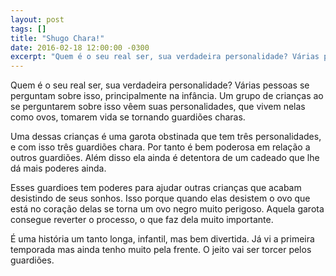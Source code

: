 ```yaml
---
layout: post
tags: []
title: "Shugo Chara!"
date: 2016-02-18 12:00:00 -0300
excerpt: "Quem é o seu real ser, sua verdadeira personalidade? Várias pessoas se perguntam sobre isso, principalmente na infância. Um grupo de crianças ao se perguntarem sobre isso vêem suas personalidades, que vivem nelas como ovos, tomarem vida se tornando guardiões charas."
---
```


Quem é o seu real ser, sua verdadeira personalidade? Várias pessoas se perguntam sobre isso, principalmente na infância. Um grupo de crianças ao se perguntarem sobre isso vêem suas personalidades, que vivem nelas como ovos, tomarem vida se tornando guardiões charas.

Uma dessas crianças é uma garota obstinada que tem três personalidades, e com isso três guardiões chara. Por tanto é bem poderosa em relação a outros guardiões. Além disso ela ainda é detentora de um cadeado que lhe dá mais poderes ainda.

Esses guardioes tem poderes para ajudar outras crianças que acabam desistindo de seus sonhos. Isso porque quando elas desistem o ovo que está no coração delas se torna um ovo negro muito perigoso. Aquela garota consegue reverter o processo, o que faz dela muito importante.

É uma história um tanto longa, infantil, mas bem divertida. Já vi a primeira temporada mas ainda tenho muito pela frente. O jeito vai ser torcer pelos guardiões.
